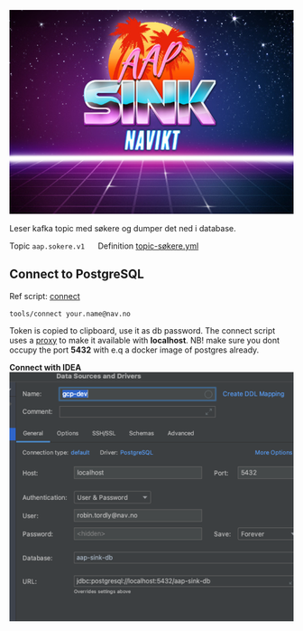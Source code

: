 ![img](logo.jpg)

Leser kafka topic med søkere og dumper det ned i database.

Topic `aap.sokere.v1` &nbsp;&nbsp;&nbsp;&nbsp;
Definition [topic-søkere.yml](https://github.com/navikt/aap-vedtak/blob/main/.nais/topic-s%C3%B8kere.yml)

## Connect to PostgreSQL
Ref script: [connect](tools/connect)
```shell
tools/connect your.name@nav.no
```
Token is copied to clipboard, use it as db password.
The connect script uses a [proxy](tools/cloud_sql_proxy) to make it available with **localhost**.
NB! make sure you dont occupy the port **5432** with e.q a docker image of postgres already.

**Connect with IDEA**
![img](tools/idea.png)

